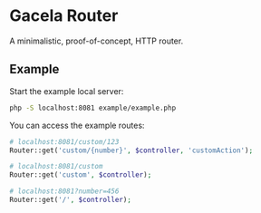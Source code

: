 # Gacela Router

A minimalistic, proof-of-concept, HTTP router.

## Example

Start the example local server:
```bash
php -S localhost:8081 example/example.php
```

You can access the example routes:
```php
# localhost:8081/custom/123
Router::get('custom/{number}', $controller, 'customAction');

# localhost:8081/custom
Router::get('custom', $controller);

# localhost:8081?number=456
Router::get('/', $controller);
```

